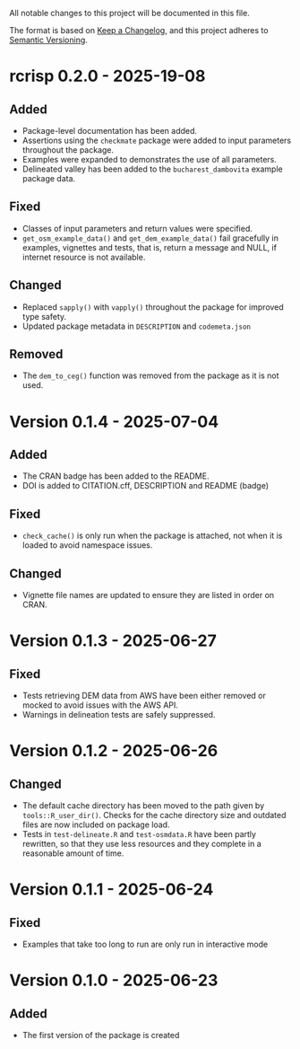 All notable changes to this project will be documented in this file.

The format is based on [Keep a Changelog](https://keepachangelog.com/en/1.1.0/),
and this project adheres to [Semantic Versioning](https://semver.org/spec/v2.0.0.html).

# rcrisp 0.2.0 - 2025-19-08

## Added

- Package-level documentation has been added.
- Assertions using the `checkmate` package were added to input parameters throughout the package.
- Examples were expanded to demonstrates the use of all parameters.
- Delineated valley has been added to the `bucharest_dambovita` example package data.

## Fixed

- Classes of input parameters and return values were specified.
- `get_osm_example_data()` and `get_dem_example_data()` fail gracefully in examples, vignettes and tests, that is, return a message and NULL, if internet resource is not available.

## Changed

- Replaced `sapply()` with `vapply()` throughout the package for improved type safety.
- Updated package metadata in `DESCRIPTION` and `codemeta.json`

## Removed

- The `dem_to_ceg()` function was removed from the package as it is not used.

# Version 0.1.4 - 2025-07-04

## Added

- The CRAN badge has been added to the README.
- DOI is added to CITATION.cff, DESCRIPTION and README (badge)

## Fixed

- `check_cache()` is only run when the package is attached, not when it is loaded to avoid namespace issues.

## Changed

- Vignette file names are updated to ensure they are listed in order on CRAN.

# Version 0.1.3 - 2025-06-27

## Fixed

- Tests retrieving DEM data from AWS have been either removed or mocked to avoid issues with the AWS API.
- Warnings in delineation tests are safely suppressed.

# Version 0.1.2 - 2025-06-26

## Changed

- The default cache directory has been moved to the path given by `tools::R_user_dir()`.
  Checks for the cache directory size and outdated files are now included on package load.
- Tests in `test-delineate.R` and `test-osmdata.R` have been partly rewritten, so that they use less resources and they complete in a reasonable amount of time.

# Version 0.1.1 - 2025-06-24

## Fixed

- Examples that take too long to run are only run in interactive mode

# Version 0.1.0 - 2025-06-23

## Added

- The first version of the package is created
